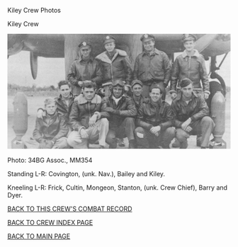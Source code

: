 
Kiley Crew Photos






 




Kiley Crew  
  

![](Kiley.jpg)  

Photo: 34BG Assoc., MM354  

Standing L-R: Covington, (unk. Nav.), Bailey and Kiley.  

Kneeling L-R: Frick, Cultin, Mongeon, Stanton, (unk. Crew Chief), Barry and Dyer.  
  

[BACK TO THIS CREW'S COMBAT RECORD](../crews/Kiley.md)  

[BACK TO CREW INDEX PAGE](../000crews.md)  

[BACK TO MAIN PAGE](../index.md)


